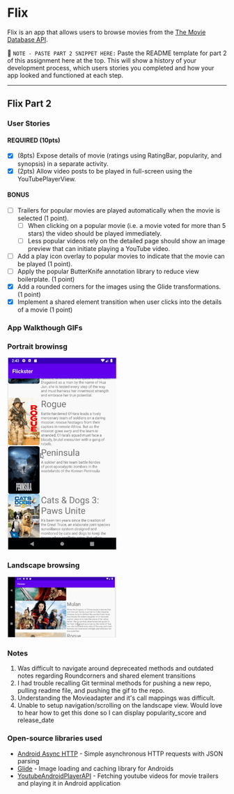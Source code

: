 # Flix
Flix is an app that allows users to browse movies from the [The Movie Database API](http://docs.themoviedb.apiary.io/#).

📝 `NOTE - PASTE PART 2 SNIPPET HERE:` Paste the README template for part 2 of this assignment here at the top. This will show a history of your development process, which users stories you completed and how your app looked and functioned at each step.

---

## Flix Part 2

### User Stories

#### REQUIRED (10pts)
- [x] (8pts) Expose details of movie (ratings using RatingBar, popularity, and synopsis) in a separate activity.
- [x] (2pts) Allow video posts to be played in full-screen using the YouTubePlayerView.

#### BONUS
- [ ] Trailers for popular movies are played automatically when the movie is selected (1 point).
  - [ ] When clicking on a popular movie (i.e. a movie voted for more than 5 stars) the video should be played immediately.
  - [ ] Less popular videos rely on the detailed page should show an image preview that can initiate playing a YouTube video.
- [ ] Add a play icon overlay to popular movies to indicate that the movie can be played (1 point).
- [ ] Apply the popular ButterKnife annotation library to reduce view boilerplate. (1 point)
- [x] Add a rounded corners for the images using the Glide transformations. (1 point)
- [x] Implement a shared element transition when user clicks into the details of a movie (1 point)

### App Walkthough GIFs

### Portrait browinsg
<img src="walkthroughflixls.gif" width=250><br>

### Landscape browsing
<img src="walkthroughflix_landscape.gif" width=250><br>

### Notes
1. Was difficult to navigate around depreceated methods and outdated notes regarding Roundcorners and shared element transitions
2. I had trouble recalling Git terminal methods for pushing a new repo, pulling readme file, and pushing the gif to the repo.
3. Understanding the Movieadapter and it's call mappings was difficult.
4. Unable to setup navigation/scrolling on the landscape view. Would love to hear how to get this done so I can display popularity_score and release_date

### Open-source libraries used

- [Android Async HTTP](https://github.com/codepath/CPAsyncHttpClient) - Simple asynchronous HTTP requests with JSON parsing
- [Glide](https://github.com/bumptech/glide) - Image loading and caching library for Androids
- [YoutubeAndroidPlayerAPI](https://developers.google.com/youtube/android/player/) - Fetching youtube videos for movie trailers and playing it in Android application
